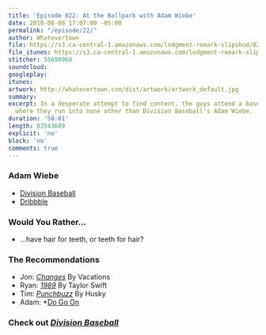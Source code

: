 ```yaml
---
title: 'Episode 022: At the Ballpark with Adam Wiebe'
date: 2018-08-08 17:07:00 -05:00
permalink: "/episode/22/"
author: Whatevertown
file: https://s3.ca-central-1.amazonaws.com/lodgment-remark-slipshod/022.mp3
file_itunes: https://s3.ca-central-1.amazonaws.com/lodgment-remark-slipshod/022.m4a
stitcher: 55690960
soundcloud: 
googleplay: 
itunes: 
artwork: http://whatevertown.com/dist/artwork/artwork_default.jpg
summary: 
excerpt: In a desperate attempt to find content, the guys attend a baseball game,
  where they run into none other than Division Baseball's Adam Wiebe.
duration: '58:01'
length: 83543689
explicit: 'no'
block: 'no'
comments: true
---
```


### Adam Wiebe

- [Division Baseball](https://divisionbaseball.com/)
- [Dribbble](https://dribbble.com/adamwiebe)

### Would You Rather…
- …have hair for teeth, or teeth for hair?

### The Recommendations
- Jon: *[Changes](spotify:album:4X4WkW8EpECju2nnaGKruq)* By Vacations
- Ryan: *[1989](spotify:album:2QJmrSgbdM35R67eoGQo4j)* By Taylor Swift
- Tim: *[Punchbuzz](spotify:album:5AyrNRKmJIaqBkVuuVi411)* By Husky
- Adam: *[Do Go On](https://overcast.fm/itunes1057458646/do-go-on)

### Check out *[Division Baseball](https://divisionbaseball.com/)*
